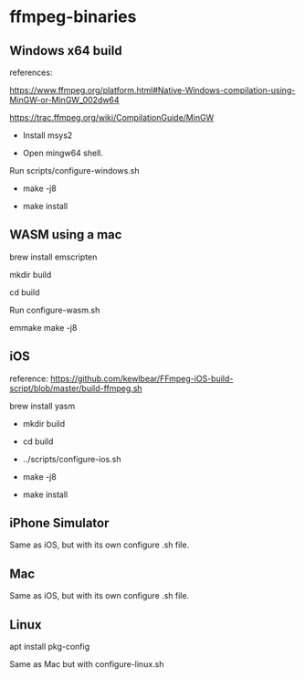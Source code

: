 # ffmpeg-binaries

## Windows x64 build


references:

https://www.ffmpeg.org/platform.html#Native-Windows-compilation-using-MinGW-or-MinGW_002dw64

https://trac.ffmpeg.org/wiki/CompilationGuide/MinGW

- Install msys2

- Open mingw64 shell.

Run scripts/configure-windows.sh

- make -j8

- make install

## WASM using a mac

brew install emscripten

mkdir build

cd build

Run configure-wasm.sh

emmake make -j8

## iOS

reference: https://github.com/kewlbear/FFmpeg-iOS-build-script/blob/master/build-ffmpeg.sh

brew install yasm

- mkdir build

- cd build

- ../scripts/configure-ios.sh

- make -j8

- make install

## iPhone Simulator

Same as iOS, but with its own configure .sh file.

## Mac

Same as iOS, but with its own configure .sh file.

## Linux

apt install pkg-config

Same as Mac but with configure-linux.sh
